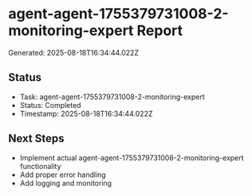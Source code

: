 # agent-agent-1755379731008-2-monitoring-expert Report

Generated: 2025-08-18T16:34:44.022Z

## Status
- Task: agent-agent-1755379731008-2-monitoring-expert
- Status: Completed
- Timestamp: 2025-08-18T16:34:44.022Z

## Next Steps
- Implement actual agent-agent-1755379731008-2-monitoring-expert functionality
- Add proper error handling
- Add logging and monitoring
